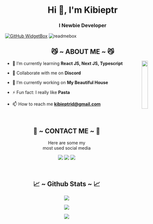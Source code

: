 <h1 align="center">Hi 👋, I'm Kibieptr</h1>
<h3 align="center">I Newbie Developer</h3>

[![GitHub WidgetBox](https://github-widgetbox.vercel.app/api/profile?username=kibieptr&data=followers,repositories,stars,commits&theme=nautilus)](https://github.com/Lynnxha)
![readmebox](https://svgshare.com/i/104e.svg)

<div>
  <h2 align="center"> 😼 ~ ABOUT ME ~ 😼 </h2>
</div>
<div align="center">
  <img src="https://telegra.ph/file/60c57a2f7106d157eb9da.gif" align="right" width="20%">
</div>

- 🌱 I’m currently learning **React JS, Next JS, Typescript**

- 👯 Collaborate with me on **Discord**

- 🔭 I’m currently working on **My Beautiful House**

- ⚡ Fun fact: I really like **Pasta**

- 📫 How to reach me **kibieptrid@gmail.com**

<br>
<h2 align="center"> 📝 ~ CONTACT ME ~ 📝 </h2>

<p align="center">Here are some my <br>
most used social media</p>

<p align="center">
  <a href="https://www.instagram.com/kibieptr_" target="_blank"><img src="https://img.shields.io/badge/-Kibieptr_-ocean?&style=for-the-badge&logo=Instagram&logoColor=white"/></a>
  <a href="https://www.youtube.com/c//@silynn" target="_blank"><img src="https://img.shields.io/badge/-Silynn-red?&style=for-the-badge&logo=Youtube&logoColor=white"/></a>
  <a href="https://www.tiktok.com/@kibieptr" target="_blank"><img src="https://img.shields.io/badge/-Kibieptrf-blue?&style=for-the-badge&logo=Tiktok&logoColor=white"/></a>
</p>
</div>
<br>
<h2 align="center"> 📈 ~ Github Stats ~ 📈 </h2>

<p align="center">
  <a href="https://github.com/kibieptr"><img src="https://github-readme-stats.vercel.app/api?username=kibieptr&theme=tokyonight&show_icons=true" /></a>
</p>

<p align="center">
  <a href="https://github.com/kibieptr"><img src="https://github-readme-streak-stats.herokuapp.com/?user=kibieptr&theme=tokyonight&hide_border=false&properties=background&border=%239611C5FF" /><a>
</p>

<p align="center">
  <a href="https://github.com/kibieptr"><img src="https://github-profile-trophy.vercel.app/?username=kibieptr&theme=radical&margin-w=20&no-bg=true&no-frame=false" /><a>
</p>
